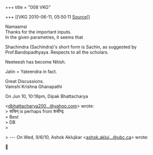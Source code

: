 +++
title = "008 VKG"

+++
[[VKG	2010-06-11, 05:50:11 [Source](https://groups.google.com/g/bvparishat/c/E5gFS_fyngI)]]



Namaamsi  
Thanks for the important inputs.  
In the given parametres, it seems that

Shachindra (Sachindra)'s short form is Sachin, as suggested by  
Prof.Bandopadhyaya. Respects to all the scholars.

Neeteesh has become Nitish.

Jatin = Yateendra in fact.

Great Discussions.  
Vamshi Krishna Ghanapathi

On Jun 10, 10:19pm, Dipak Bhattacharya

  
\<[dbhattacharya200...@yahoo.com]()\> wrote:  
\> सचिन् is perhaps from शचीन्द्र  
\> Best  
\> DB  
\>  

\> --- On Wed, 9/6/10, Ashok Aklujkar \<[ashok.akluj...@ubc.ca]()\> wrote:



